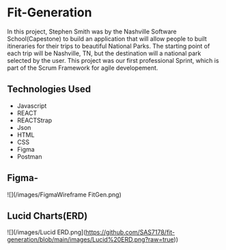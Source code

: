 # Fit-Generation

In this project, Stephen Smith was by the Nashville Software School(Capestone) to build an application that will allow people to built itineraries for their trips to beautiful National Parks. The starting point of each trip will be Nashville, TN, but the destination will a national park selected by the user. This project was our first professional Sprint, which is part of the Scrum Framework for agile developement. 


## Technologies Used

- Javascript
- REACT
- REACTStrap
- Json
- HTML
- CSS
- Figma
- Postman

## Figma- 
![](/images/FigmaWireframe FitGen.png)

## Lucid Charts(ERD)
![](/images/Lucid ERD.png](https://github.com/SAS7178/fit-generation/blob/main/images/Lucid%20ERD.png?raw=true))


